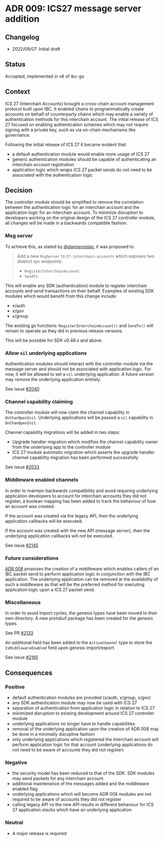 # ADR 009: ICS27 message server addition

## Changelog

- 2022/09/07: Initial draft

## Status

Accepted, implemented in v6 of ibc-go

## Context

ICS 27 (Interchain Accounts) brought a cross-chain account management protocol built upon IBC.
It enabled chains to programmatically create accounts on behalf of counterparty chains which may enable a variety of authentication methods for this interchain account.
The initial release of ICS 27 focused on enabling authentication schemes which may not require signing with a private key, such as via on-chain mechanisms like governance.

Following the initial release of ICS 27 it became evident that:

- a default authentication module would enable more usage of ICS 27
- generic authentication modules should be capable of authenticating an interchain account registration
- application logic which wraps ICS 27 packet sends do not need to be associated with the authentication logic

## Decision

The controller module should be simplified to remove the correlation between the authentication logic for an interchain account and the application logic for an interchain account.
To minimize disruption to developers working on the original design of the ICS 27 controller module, all changes will be made in a backwards compatible fashion.

### Msg server

To achieve this, as stated by [@damiannolan](https://github.com/cosmos/ibc-go/issues/2026#issue-1341640594), it was proposed to:

> Add a new `MsgServer` to `27-interchain-accounts` which exposes two distinct rpc endpoints:
>
> - `RegisterInterchainAccount`
> - `SendTx`

This will enable any SDK (authentication) module to register interchain accounts and send transactions on their behalf.
Examples of existing SDK modules which would benefit from this change include:

- x/auth
- x/gov
- x/group

The existing go functions: `RegisterInterchainAccount()` and `SendTx()` will remain to operate as they did in previous release versions.

This will be possible for SDK v0.46.x and above.

### Allow `nil` underlying applications

Authentication modules should interact with the controller module via the message server and should not be associated with application logic.
For now, it will be allowed to set a `nil` underlying application.
A future version may remove the underlying application entirely.

See issue [#2040](https://github.com/cosmos/ibc-go/issues/2040)

### Channel capability claiming

The controller module will now claim the channel capability in `OnChanOpenInit`.
Underlying applications will be passed a `nil` capability in `OnChanOpenInit`.

Channel capability migrations will be added in two steps:

- Upgrade handler migration which modifies the channel capability owner from the underlying app to the controller module
- ICS 27 module automatic migration which asserts the upgrade handler channel capability migration has been performed successfully

See issue [#2033](https://github.com/cosmos/ibc-go/issues/2033)

### Middleware enabled channels

In order to maintain backwards compatibility and avoid requiring underlying application developers to account for interchain accounts they did not register, a boolean mapping has been added to track the behaviour of how an account was created.

If the account was created via the legacy API, then the underlying application callbacks will be executed.

If the account was created with the new API (message server), then the underlying application callbacks will not be executed.

See issue [#2145](https://github.com/cosmos/ibc-go/issues/2145)

### Future considerations

[ADR 008](https://github.com/cosmos/ibc-go/pull/1976) proposes the creation of a middleware which enables callers of an IBC packet send to perform application logic in conjunction with the IBC application.
The underlying application can be removed at the availability of such a middleware as that will be the preferred method for executing application logic upon a ICS 27 packet send.

### Miscellaneous

In order to avoid import cycles, the genesis types have been moved to their own directory.
A new protobuf package has been created for the genesis types.

See PR [#2133](https://github.com/cosmos/ibc-go/pull/2133)

An additional field has been added to the `ActiveChannel` type to store the `IsMiddlewareEnabled` field upon genesis import/export.

See issue [#2165](https://github.com/cosmos/ibc-go/issues/2165)

## Consequences

### Positive

- default authentication modules are provided (x/auth, x/group, x/gov)
- any SDK authentication module may now be used with ICS 27
- separation of authentication from application logic in relation to ICS 27
- minimized disruption to existing development around ICS 27 controller module
- underlying applications no longer have to handle capabilities
- removal of the underlying application upon the creation of ADR 008 may be done in a minimally disruptive fashion
- only underlying applications which registered the interchain account will perform application logic for that account (underlying applications do not need to be aware of accounts they did not register)

### Negative

- the security model has been reduced to that of the SDK. SDK modules may send packets for any interchain account.
- additional maintenance of the messages added and the middleware enabled flag
- underlying applications which will become ADR 008 modules are not required to be aware of accounts they did not register
- calling legacy API vs the new API results in different behaviour for ICS 27 application stacks which have an underlying application

### Neutral

- A major release is required
